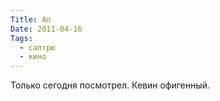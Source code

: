 ```yaml
---
Title: Ап
Date: 2011-04-16
Tags:
  - саптрю
  - кино
---
```


Только сегодня посмотрел. Кевин офигенный.